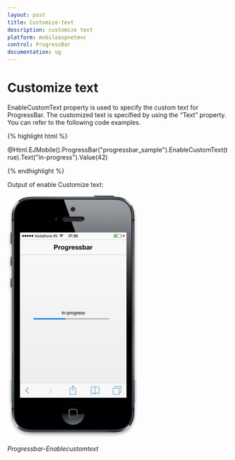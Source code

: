 ```yaml
---
layout: post
title: Customize-text
description: customize text
platform: mobileaspnetmvc
control: ProgressBar
documentation: ug
---
```


# Customize text

EnableCustomText property is used to specify the custom text for ProgressBar. The customized text is specified by using the “Text” property. You can refer to the following code examples.

{% highlight html %}

@Html.EJMobile().ProgressBar("progressbar_sample").EnableCustomText(true).Text("In-progress").Value(42)

{% endhighlight %}


Output of enable Customize text:

![](Customize-text_images/Customize-text_img1.jpeg)





_Progressbar-Enablecustomtext_

